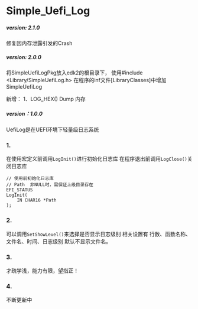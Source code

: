 # Simple_Uefi_Log

##### version: 2.1.0
修复因内存泄露引发的Crash

##### version: 2.0.0

将SimpleUefiLogPkg放入edk2的根目录下，
使用#include <Library/SimpleUefiLog.h> 
在程序的inf文件[LibraryClasses]中增加SimpleUefiLog

新增：
	1、LOG_HEX() Dump 内存

##### version：1.0.0
UefiLog是在UEFI环境下轻量级日志系统
### 1.
在使用宏定义前调用`LogInit()`进行初始化日志库
在程序退出前调用`LogClose()`关闭日志库
```
// 使用前初始化日志库
// Path  非NULL时，需保证上级目录存在
EFI_STATUS
LogInit(
	IN CHAR16 *Path
);
```
### 2.
可以调用`SetShowLevel()`来选择是否显示日志级别
相关设置有 行数、函数名称、文件名、时间、日志级别
默认不显示文件名。

### 3.
才疏学浅，能力有限，望指正！

### 4.
不断更新中





